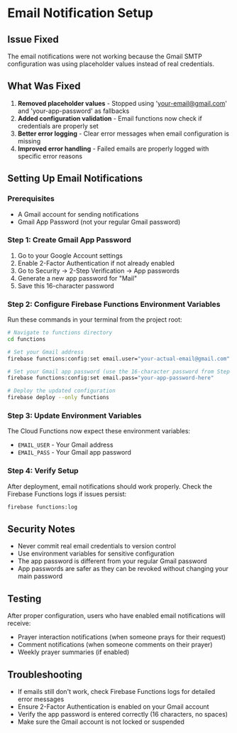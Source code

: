 # Email Notification Setup

## Issue Fixed
The email notifications were not working because the Gmail SMTP configuration was using placeholder values instead of real credentials.

## What Was Fixed
1. **Removed placeholder values** - Stopped using 'your-email@gmail.com' and 'your-app-password' as fallbacks
2. **Added configuration validation** - Email functions now check if credentials are properly set
3. **Better error logging** - Clear error messages when email configuration is missing
4. **Improved error handling** - Failed emails are properly logged with specific error reasons

## Setting Up Email Notifications

### Prerequisites
- A Gmail account for sending notifications
- Gmail App Password (not your regular Gmail password)

### Step 1: Create Gmail App Password
1. Go to your Google Account settings
2. Enable 2-Factor Authentication if not already enabled
3. Go to Security → 2-Step Verification → App passwords
4. Generate a new app password for "Mail"
5. Save this 16-character password

### Step 2: Configure Firebase Functions Environment Variables

Run these commands in your terminal from the project root:

```bash
# Navigate to functions directory
cd functions

# Set your Gmail address
firebase functions:config:set email.user="your-actual-email@gmail.com"

# Set your Gmail app password (use the 16-character password from Step 1)
firebase functions:config:set email.pass="your-app-password-here"

# Deploy the updated configuration
firebase deploy --only functions
```

### Step 3: Update Environment Variables
The Cloud Functions now expect these environment variables:
- `EMAIL_USER` - Your Gmail address
- `EMAIL_PASS` - Your Gmail app password

### Step 4: Verify Setup
After deployment, email notifications should work properly. Check the Firebase Functions logs if issues persist:

```bash
firebase functions:log
```

## Security Notes
- Never commit real email credentials to version control
- Use environment variables for sensitive configuration
- The app password is different from your regular Gmail password
- App passwords are safer as they can be revoked without changing your main password

## Testing
After proper configuration, users who have enabled email notifications will receive:
- Prayer interaction notifications (when someone prays for their request)
- Comment notifications (when someone comments on their prayer)
- Weekly prayer summaries (if enabled)

## Troubleshooting
- If emails still don't work, check Firebase Functions logs for detailed error messages
- Ensure 2-Factor Authentication is enabled on your Gmail account
- Verify the app password is entered correctly (16 characters, no spaces)
- Make sure the Gmail account is not locked or suspended